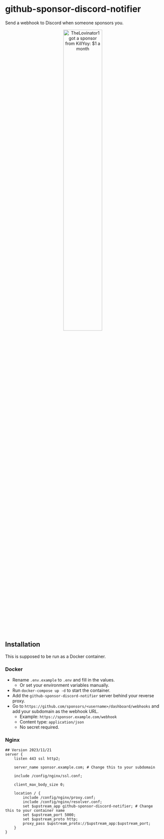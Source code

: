 # github-sponsor-discord-notifier

Send a webhook to Discord when someone sponsors you.

<p align="center">
    <img alt="TheLovinator1 got a sponsor from KillYoy: $1 a month" src="https://github.com/TheLovinator1/github-sponsor-discord-notifier/blob/master/.github/example.png?raw=true" loading="lazy" width="50%" height="50%" />
</p>

## Installation

This is supposed to be run as a Docker container.

### Docker

- Rename `.env.example` to `.env` and fill in the values.
  - Or set your environment variables manually.
- Run `docker-compose up -d` to start the container.
- Add the `github-sponsor-discord-notifier` server behind your reverse proxy.
- Go to `https://github.com/sponsors/<username>/dashboard/webhooks` and add your subdomain as the webhook URL.
  - Example: `https://sponsor.example.com/webhook`
  - Content type: `application/json`
  - No secret required.

### Nginx

```nginx
## Version 2023/11/21
server {
    listen 443 ssl http2;

    server_name sponsor.example.com; # Change this to your subdomain

    include /config/nginx/ssl.conf;

    client_max_body_size 0;

    location / {
        include /config/nginx/proxy.conf;
        include /config/nginx/resolver.conf;
        set $upstream_app github-sponsor-discord-notifier; # Change this to your container name
        set $upstream_port 5000;
        set $upstream_proto http;
        proxy_pass $upstream_proto://$upstream_app:$upstream_port;
    }
}
```
